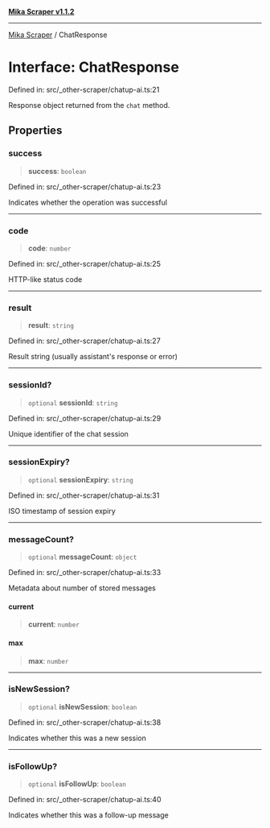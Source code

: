 [**Mika Scraper v1.1.2**](../README.md)

***

[Mika Scraper](../README.md) / ChatResponse

# Interface: ChatResponse

Defined in: src/\_other-scraper/chatup-ai.ts:21

Response object returned from the `chat` method.

## Properties

### success

> **success**: `boolean`

Defined in: src/\_other-scraper/chatup-ai.ts:23

Indicates whether the operation was successful

***

### code

> **code**: `number`

Defined in: src/\_other-scraper/chatup-ai.ts:25

HTTP-like status code

***

### result

> **result**: `string`

Defined in: src/\_other-scraper/chatup-ai.ts:27

Result string (usually assistant's response or error)

***

### sessionId?

> `optional` **sessionId**: `string`

Defined in: src/\_other-scraper/chatup-ai.ts:29

Unique identifier of the chat session

***

### sessionExpiry?

> `optional` **sessionExpiry**: `string`

Defined in: src/\_other-scraper/chatup-ai.ts:31

ISO timestamp of session expiry

***

### messageCount?

> `optional` **messageCount**: `object`

Defined in: src/\_other-scraper/chatup-ai.ts:33

Metadata about number of stored messages

#### current

> **current**: `number`

#### max

> **max**: `number`

***

### isNewSession?

> `optional` **isNewSession**: `boolean`

Defined in: src/\_other-scraper/chatup-ai.ts:38

Indicates whether this was a new session

***

### isFollowUp?

> `optional` **isFollowUp**: `boolean`

Defined in: src/\_other-scraper/chatup-ai.ts:40

Indicates whether this was a follow-up message
